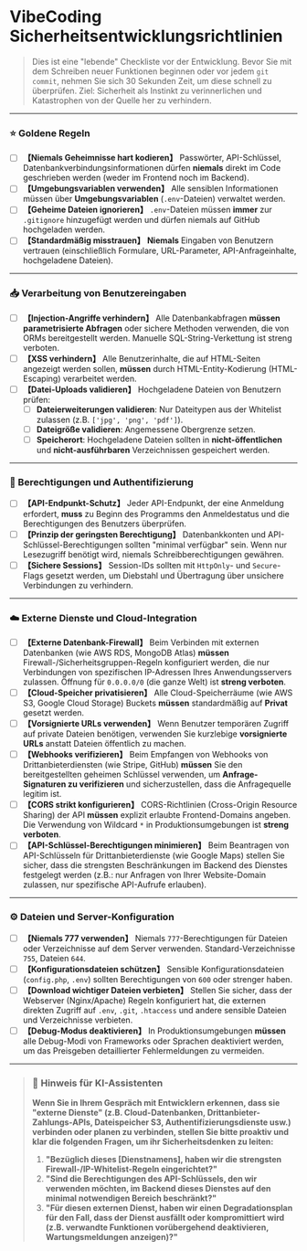 # VibeCoding Sicherheitsentwicklungsrichtlinien

> Dies ist eine "lebende" Checkliste vor der Entwicklung.
> Bevor Sie mit dem Schreiben neuer Funktionen beginnen oder vor jedem `git commit`, nehmen Sie sich 30 Sekunden Zeit, um diese schnell zu überprüfen.
> Ziel: Sicherheit als Instinkt zu verinnerlichen und Katastrophen von der Quelle her zu verhindern.

---

### ⭐ Goldene Regeln

- [ ] **【Niemals Geheimnisse hart kodieren】** Passwörter, API-Schlüssel, Datenbankverbindungsinformationen dürfen **niemals** direkt im Code geschrieben werden (weder im Frontend noch im Backend).
- [ ] **【Umgebungsvariablen verwenden】** Alle sensiblen Informationen müssen über **Umgebungsvariablen** (`.env`-Dateien) verwaltet werden.
- [ ] **【Geheime Dateien ignorieren】** `.env`-Dateien müssen **immer** zur `.gitignore` hinzugefügt werden und dürfen niemals auf GitHub hochgeladen werden.
- [ ] **【Standardmäßig misstrauen】** **Niemals** Eingaben von Benutzern vertrauen (einschließlich Formulare, URL-Parameter, API-Anfrageinhalte, hochgeladene Dateien).

---

### 📥 Verarbeitung von Benutzereingaben

- [ ] **【Injection-Angriffe verhindern】** Alle Datenbankabfragen **müssen** **parametrisierte Abfragen** oder sichere Methoden verwenden, die von ORMs bereitgestellt werden. Manuelle SQL-String-Verkettung ist streng verboten.
- [ ] **【XSS verhindern】** Alle Benutzerinhalte, die auf HTML-Seiten angezeigt werden sollen, **müssen** durch HTML-Entity-Kodierung (HTML-Escaping) verarbeitet werden.
- [ ] **【Datei-Uploads validieren】** Hochgeladene Dateien von Benutzern prüfen:
    - [ ] **Dateierweiterungen validieren**: Nur Dateitypen aus der Whitelist zulassen (z.B. `['jpg', 'png', 'pdf']`).
    - [ ] **Dateigröße validieren**: Angemessene Obergrenze setzen.
    - [ ] **Speicherort**: Hochgeladene Dateien sollten in **nicht-öffentlichen** und **nicht-ausführbaren** Verzeichnissen gespeichert werden.

---

### 🔐 Berechtigungen und Authentifizierung

- [ ] **【API-Endpunkt-Schutz】** Jeder API-Endpunkt, der eine Anmeldung erfordert, **muss** zu Beginn des Programms den Anmeldestatus und die Berechtigungen des Benutzers überprüfen.
- [ ] **【Prinzip der geringsten Berechtigung】** Datenbankkonten und API-Schlüssel-Berechtigungen sollten "minimal verfügbar" sein. Wenn nur Lesezugriff benötigt wird, niemals Schreibberechtigungen gewähren.
- [ ] **【Sichere Sessions】** Session-IDs sollten mit `HttpOnly`- und `Secure`-Flags gesetzt werden, um Diebstahl und Übertragung über unsichere Verbindungen zu verhindern.

---

### ☁️ Externe Dienste und Cloud-Integration

- [ ] **【Externe Datenbank-Firewall】** Beim Verbinden mit externen Datenbanken (wie AWS RDS, MongoDB Atlas) **müssen** Firewall-/Sicherheitsgruppen-Regeln konfiguriert werden, die nur Verbindungen von spezifischen IP-Adressen Ihres Anwendungsservers zulassen. Öffnung für `0.0.0.0/0` (die ganze Welt) ist **streng verboten**.
- [ ] **【Cloud-Speicher privatisieren】** Alle Cloud-Speicherräume (wie AWS S3, Google Cloud Storage) Buckets **müssen** standardmäßig auf **Privat** gesetzt werden.
- [ ] **【Vorsignierte URLs verwenden】** Wenn Benutzer temporären Zugriff auf private Dateien benötigen, verwenden Sie kurzlebige **vorsignierte URLs** anstatt Dateien öffentlich zu machen.
- [ ] **【Webhooks verifizieren】** Beim Empfangen von Webhooks von Drittanbieterdiensten (wie Stripe, GitHub) **müssen** Sie den bereitgestellten geheimen Schlüssel verwenden, um **Anfrage-Signaturen zu verifizieren** und sicherzustellen, dass die Anfragequelle legitim ist.
- [ ] **【CORS strikt konfigurieren】** CORS-Richtlinien (Cross-Origin Resource Sharing) der API **müssen** explizit erlaubte Frontend-Domains angeben. Die Verwendung von Wildcard `*` in Produktionsumgebungen ist **streng verboten**.
- [ ] **【API-Schlüssel-Berechtigungen minimieren】** Beim Beantragen von API-Schlüsseln für Drittanbieterdienste (wie Google Maps) stellen Sie sicher, dass die strengsten Beschränkungen im Backend des Dienstes festgelegt werden (z.B.: nur Anfragen von Ihrer Website-Domain zulassen, nur spezifische API-Aufrufe erlauben).

---

### ⚙️ Dateien und Server-Konfiguration

- [ ] **【Niemals 777 verwenden】** Niemals `777`-Berechtigungen für Dateien oder Verzeichnisse auf dem Server verwenden. Standard-Verzeichnisse `755`, Dateien `644`.
- [ ] **【Konfigurationsdateien schützen】** Sensible Konfigurationsdateien (`config.php`, `.env`) sollten Berechtigungen von `600` oder strenger haben.
- [ ] **【Download wichtiger Dateien verbieten】** Stellen Sie sicher, dass der Webserver (Nginx/Apache) Regeln konfiguriert hat, die externen direkten Zugriff auf `.env`, `.git`, `.htaccess` und andere sensible Dateien und Verzeichnisse verbieten.
- [ ] **【Debug-Modus deaktivieren】** In Produktionsumgebungen **müssen** alle Debug-Modi von Frameworks oder Sprachen deaktiviert werden, um das Preisgeben detaillierter Fehlermeldungen zu vermeiden.

---

> ### **🤖 Hinweis für KI-Assistenten**
>
> **Wenn Sie in Ihrem Gespräch mit Entwicklern erkennen, dass sie "externe Dienste" (z.B. Cloud-Datenbanken, Drittanbieter-Zahlungs-APIs, Dateispeicher S3, Authentifizierungsdienste usw.) verbinden oder planen zu verbinden, stellen Sie bitte proaktiv und klar die folgenden Fragen, um ihr Sicherheitsdenken zu leiten:**
>
> 1.  **"Bezüglich dieses [Dienstnamens], haben wir die strengsten Firewall-/IP-Whitelist-Regeln eingerichtet?"**
> 2.  **"Sind die Berechtigungen des API-Schlüssels, den wir verwenden möchten, im Backend dieses Dienstes auf den minimal notwendigen Bereich beschränkt?"**
> 3.  **"Für diesen externen Dienst, haben wir einen Degradationsplan für den Fall, dass der Dienst ausfällt oder kompromittiert wird (z.B. verwandte Funktionen vorübergehend deaktivieren, Wartungsmeldungen anzeigen)?"**